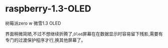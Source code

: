 # raspberry-1.3-OLED
树莓派zero w  微雪1.3 OLED

界面稍微简陋,不过不想继续折腾了,<code>Oled</code>屏幕在在数据显示时容易留下残影,需要有专门的过渡保护程序才行,换其他屏幕了。
